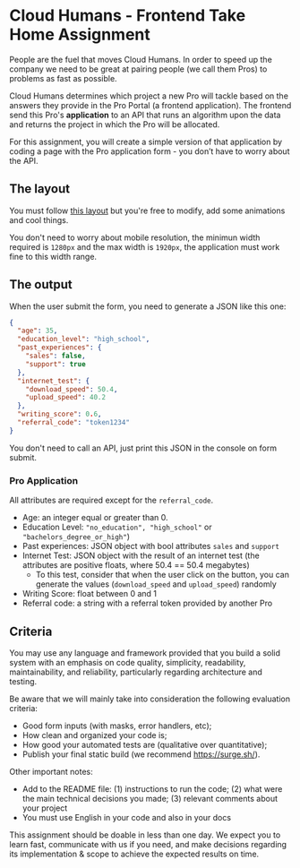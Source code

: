 # Cloud Humans - Frontend Take Home Assignment

People are the fuel that moves Cloud Humans. In order to speed up the company we need to be great at pairing people (we call them Pros) to problems as fast as possible. 

Cloud Humans determines which project a new Pro will tackle based on the answers they provide in the Pro Portal (a frontend application). The frontend send this Pro's **application** to an API that runs an algorithm upon the data and returns the project in which the Pro will be allocated. 

For this assignment, you will create a simple version of that application by coding a page with the Pro application form - you don’t have to worry about the API.

## The layout
You must follow [this layout](https://www.figma.com/file/HhLmn5czZCYmMFUOePcTZB/Cloud-Humans-Frontend-Take-Home?node-id=0%3A1) but you're free to modify, add some animations and cool things.

You don't need to worry about mobile resolution, the minimun width required is `1280px` and the max width is `1920px`, the application must work fine to this width range.

## The output
When the user submit the form, you need to generate a JSON like this one:

```JSON
{
  "age": 35,
  "education_level": "high_school",
  "past_experiences": {
    "sales": false,
    "support": true
  },
  "internet_test": {
    "download_speed": 50.4,
    "upload_speed": 40.2
  },
  "writing_score": 0.6,
  "referral_code": "token1234"
}
```

You don't need to call an API, just print this JSON in the console on form submit.

### Pro Application
All attributes are required except for the `referral_code`.

- Age: an integer equal or greater than 0.
- Education Level: `"no_education", "high_school"` or `"bachelors_degree_or_high"`)
- Past experiences: JSON object with bool attributes `sales` and `support`
- Internet Test: JSON object with the result of an internet test (the attributes are positive floats, where 50.4 == 50.4 megabytes)
  - To this test, consider that when the user click on the button, you can generate the values (`download_speed` and `upload_speed`) randomly
- Writing Score: float between 0 and 1
- Referral code: a string with a referral token provided by another Pro

## Criteria
You may use any language and framework provided that you build a solid system with an emphasis on code quality, simplicity, readability, maintainability, and reliability, particularly regarding architecture and testing.

Be aware that we will mainly take into consideration the following evaluation criteria:
* Good form inputs (with masks, error handlers, etc);
* How clean and organized your code is;
* How good your automated tests are (qualitative over quantitative);
* Publish your final static build (we recommend https://surge.sh/). 

Other important notes:
* Add to the README file: (1) instructions to run the code; (2) what were the main technical decisions you made; (3) relevant comments about your project 
* You must use English in your code and also in your docs

This assignment should be doable in less than one day. We expect you to learn fast, communicate with us if you need, and make decisions regarding its implementation & scope to achieve the expected results on time.

